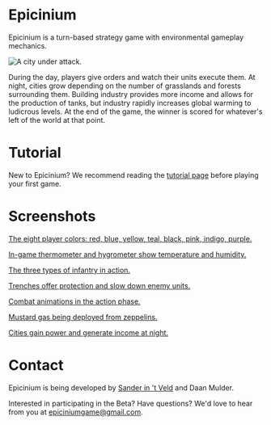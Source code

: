 # Epicinium

Epicinium is a turn-based strategy game with environmental gameplay mechanics.

![A city under attack.](https://imgur.com/Yx4c14x.gif "A city under attack.")

During the day, players give orders and watch their units execute them.
At night, cities grow depending on the number of grasslands and forests surrounding them.
Building industry provides more income and allows for the production of tanks,
but industry rapidly increases global warming to ludicrous levels.
At the end of the game, the winner is scored for whatever's left of the world at that point.

# Tutorial

New to Epicinium?
We recommend reading the [tutorial page](Tutorial.md)
before playing your first game.

# Screenshots

[The eight player colors: red, blue, yellow, teal, black, pink, indigo, purple.](https://i.imgur.com/uIy8fA0.png "The eight player colors: red, blue, yellow, teal, black, pink, indigo, purple.")

[In-game thermometer and hygrometer show temperature and humidity.](https://i.imgur.com/dfVCk0q.gif "In-game thermometer and hygrometer show temperature and humidity.")

[The three types of infantry in action.](https://i.imgur.com/8JWZTbZ.gif "The three types of infantry in action.")

[Trenches offer protection and slow down enemy units.](https://i.imgur.com/NJ8XnRm.gif "Trenches offer protection and slow down enemy units.")

[Combat animations in the action phase.](https://i.imgur.com/reFeOO8.gif "Combat animations in the action phase.")

[Mustard gas being deployed from zeppelins.](https://i.imgur.com/ZAE7tFv.gif "Mustard gas being deployed from zeppelins.")

[Cities gain power and generate income at night.](https://i.imgur.com/I6T3yXM.gif "Cities gain power and generate income at night.")

# Contact

Epicinium is being developed by [Sander in 't Veld](https://twitter.com/sanderintveld) and Daan Mulder.

Interested in participating in the Beta? Have questions? We'd love to hear from you at epiciniumgame@gmail.com.
